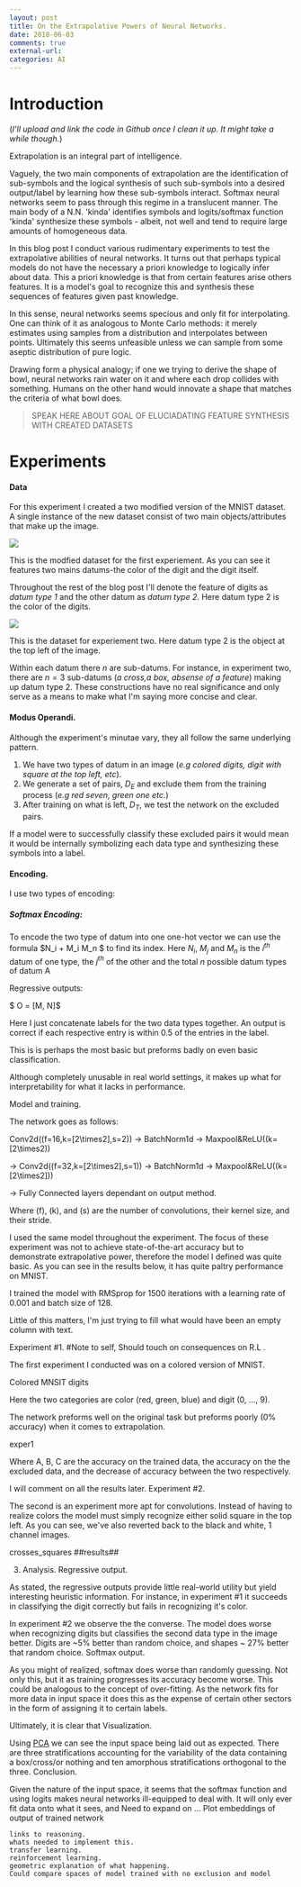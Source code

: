 ```yaml
---
layout: post
title: On the Extrapolative Powers of Neural Networks.
date: 2018-06-03
comments: true
external-url:
categories: AI
---
```



# Introduction

(*I'll upload and link the code in Github once I clean it up. It might take a while though.*)


Extrapolation is an integral part of intelligence.

Vaguely, the two main components of extrapolation are the identification of sub-symbols and the logical synthesis of such sub-symbols into a desired output/label by learning how these sub-symbols interact. Softmax neural networks seem to pass through this 
regime in a translucent manner. The main  body of a N.N. 'kinda' identifies symbols and logits/softmax function 'kinda' synthesize these symbols - albeit, not well and tend to require large amounts of 
homogeneous data. 

In this blog post I conduct various rudimentary experiments to test the extrapolative abilities of neural networks. 
It turns out that perhaps typical models do not have the necessary a priori knowledge to logically infer about data. 
This a priori knowledge is that from certain features arise others features. It is a model's goal to recognize this and synthesis these sequences of features given past knowledge.

In this sense, neural networks seems specious and only fit for interpolating. One can think of it as analogous to Monte Carlo methods: it merely estimates using samples from a distribution and interpolates between points. 
Ultimately this seems unfeasible unless we can sample from some aseptic distribution of pure logic.

Drawing form a physical analogy; if one we trying to derive the shape of bowl, neural networks rain water on it and where each drop collides with something. Humans on the other hand would innovate a shape that matches the criteria of what bowl does.
> SPEAK HERE ABOUT GOAL OF ELUCIADATING FEATURE SYNTHESIS WITH CREATED DATASETS 

# Experiments

#### Data
For this experiment I created a two modified version of the MNIST dataset. A single instance of the new dataset consist of two main objects/attributes that make up the image. 


![]({{site.url}}/assets/color_digits_50p.jpg)


This is the modfied dataset for the first experiement. As you can see it features two mains datums-the color of the digit and the digit itself.

Throughout the rest of the blog post I'll denote the feature of digits as *datum type 1* and the other datum as *datum type 2*. Here datum type 2 is the color of the digits.


![]({{site.url}}/assets/cross_squares_50p.jpg)


This is the dataset for experiement two. Here datum type 2 is the object at the top left of the image. 

Within each datum there $n$ are sub-datums. For instance, in experiment two, there are $n=3$ sub-datums \(*a cross,a box, absense of a feature*\) making up datum type 2.
These constructions have no real significance and only serve as a means to make what I'm saying more concise and clear.

#### Modus Operandi.

Although the experiment's minutae vary, they all follow the same underlying pattern.

1. We have two types of datum in an image (*e.g colored digits, digit with square at the top left, etc*).
2. We generate a set of pairs, $D_E$ and exclude them from the training process (*e.g red seven, green one etc.*)
3. After training on what is left, $D_T$, we test the network on the excluded pairs.

If a model were to successfully classify these excluded pairs it would mean it would be internally symbolizing each data type and synthesizing these symbols into a label.
#### Encoding.

I use two types of encoding:

##### Softmax Encoding:

To encode the two type of datum into one one-hot vector we can use the formula $N_i + M_i  M_n $ to find its index.
Here $N_i$, $M_j$ and $M_n$ is the $i^{th}$ datum of one type, the $j^{th}$ of the other and the total $n$ possible datum types of datum A



Regressive outputs:

$ O = [M, N]$

Here I just concatenate labels for the two data types together. An output is correct if each respective entry is within 0.5 of the entries in the label.

This is is perhaps the most basic but preforms badly on even basic classification.

Although completely unusable in real world settings, it makes up what for interpretability  for what it lacks in performance.

Model and training.

The network goes as follows:


Conv2d\((f=16,k=[2\times2],s=2\)) $\rightarrow$ BatchNorm1d $\rightarrow$ Maxpool&ReLU\((k=[2\times2\))

$\rightarrow$ Conv2d\((f=32,k=[2\times2],s=1\)) $\rightarrow$ BatchNorm1d $\rightarrow$ Maxpool&ReLU\((k=[2\times2]\)) 

$\rightarrow$ Fully Connected layers dependant on output method.

Where (f), (k), and (s) are the number of convolutions, their kernel size, and their stride.

I used the same model throughout the experiment. The focus of these experiment was not to achieve state-of-the-art accuracy but to demonstrate extrapolative power, 
therefore the model I defined was quite basic. As you can see in the results below, it has quite paltry performance on MNIST.

I trained the model with RMSprop for 1500 iterations with a learning rate of 0.001 and batch size of 128.

Little of this matters, I'm just trying to fill what would have been an empty column with text.
 
 
Experiment #1.  #Note to self, Should touch on consequences on R.L .

The first experiment I conducted was on a colored version of MNIST.

Colored MNSIT digits

Here the two categories are color (red, green, blue) and digit (0, ..., 9).

The network preforms well on the original task but preforms poorly (0% accuracy) when it comes to extrapolation.

exper1

Where A, B, C are the accuracy on the trained data, the accuracy on the the excluded data, and the decrease of accuracy between the two respectively.

I will comment on all the results later.
Experiment #2.

The second is an experiment more apt for convolutions. Instead of having to realize colors the model must simply recognize either solid square in the top left. As you can see, we've also reverted back to the black and white, 1 channel images.

crosses_squares
	##results##
 
3. Analysis.
Regressive output.

As stated, the regressive outputs provide little real-world utility but yield interesting heuristic information. For instance, in experiment #1 it succeeds in classifying the digit correctly but fails in recognizing it's color.

In experiment #2 we observe the the converse. The model does worse when recognizing digits but classifies the second data type in the image better. Digits are ~5% better than random choice, and shapes ~ 27% better that random choice.
Softmax output.

As you might of realized, softmax does worse than randomly guessing. Not only this, but it as training progresses its accuracy become worse. This could be analogous to the concept of over-fitting. As the network fits for more data in input space it does this as the expense of certain other sectors in the form of assigning it to certain labels.

Ultimately, it is clear that
Visualization.

Using [PCA](https://plot.ly/~danielg00/6.embed) we can see the input space being laid out as expected. There are three stratifications accounting for the variability of the data containing a box/cross/or nothing and ten amorphous stratifications orthogonal to the three.
Conclusion.

Given the nature of the input space, it seems that the softmax function and using logits makes neural networks ill-equipped to deal with. It will only ever fit data onto what it sees, and
Need to expand on ... Plot embeddings of output of trained network

    links to reasoning.
    whats needed to implement this.
    transfer learning.
    reinforcement learning.
    geometric explanation of what happening.
    Could compare spaces of model trained with no exclusion and model

